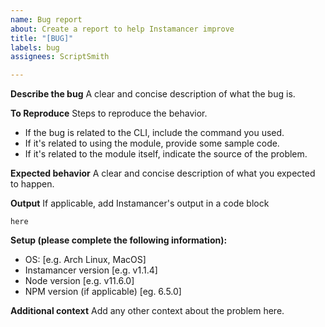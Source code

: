 ```yaml
---
name: Bug report
about: Create a report to help Instamancer improve
title: "[BUG]"
labels: bug
assignees: ScriptSmith

---
```


**Describe the bug**
A clear and concise description of what the bug is.

**To Reproduce**
Steps to reproduce the behavior.

- If the bug is related to the CLI, include the command you used.
- If it's related to using the module, provide some sample code.
- If it's related to the module itself, indicate the source of the problem.

**Expected behavior**
A clear and concise description of what you expected to happen.

**Output**
If applicable, add Instamancer's output in a code block

```
here
```

**Setup (please complete the following information):**
 - OS: [e.g. Arch Linux, MacOS]
 - Instamancer version [e.g. v1.1.4]
 - Node version [e.g. v11.6.0]
 - NPM version (if applicable) [eg. 6.5.0]

**Additional context**
Add any other context about the problem here.
